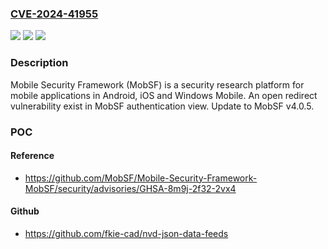 ### [CVE-2024-41955](https://cve.mitre.org/cgi-bin/cvename.cgi?name=CVE-2024-41955)
![](https://img.shields.io/static/v1?label=Product&message=Mobile-Security-Framework-MobSF&color=blue)
![](https://img.shields.io/static/v1?label=Version&message=%3D%20%3C%204.0.5%20&color=brighgreen)
![](https://img.shields.io/static/v1?label=Vulnerability&message=CWE-601%3A%20URL%20Redirection%20to%20Untrusted%20Site%20('Open%20Redirect')&color=brighgreen)

### Description

Mobile Security Framework (MobSF) is a security research platform for mobile applications in Android, iOS and Windows Mobile. An open redirect vulnerability exist in MobSF authentication view. Update to MobSF v4.0.5.

### POC

#### Reference
- https://github.com/MobSF/Mobile-Security-Framework-MobSF/security/advisories/GHSA-8m9j-2f32-2vx4

#### Github
- https://github.com/fkie-cad/nvd-json-data-feeds

